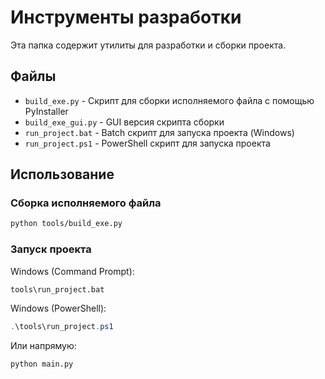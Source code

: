 # Инструменты разработки

Эта папка содержит утилиты для разработки и сборки проекта.

## Файлы

- `build_exe.py` - Скрипт для сборки исполняемого файла с помощью PyInstaller
- `build_exe_gui.py` - GUI версия скрипта сборки
- `run_project.bat` - Batch скрипт для запуска проекта (Windows)
- `run_project.ps1` - PowerShell скрипт для запуска проекта

## Использование

### Сборка исполняемого файла

```bash
python tools/build_exe.py
```

### Запуск проекта

Windows (Command Prompt):
```cmd
tools\run_project.bat
```

Windows (PowerShell):
```powershell
.\tools\run_project.ps1
```

Или напрямую:
```bash
python main.py
```
